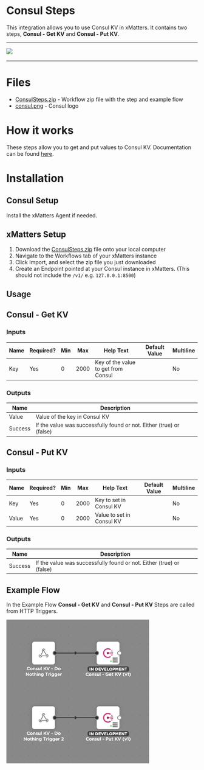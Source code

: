 # Consul Steps

This integration allows you to use Consul KV in xMatters. It contains two steps, **Consul - Get KV** and **Consul - Put KV**.


---------

<kbd>
  <img src="https://github.com/xmatters/xMatters-Labs/raw/master/media/disclaimer.png">
</kbd>

---------

# Files

* [ConsulSteps.zip](ConsulSteps.zip) - Workflow zip file with the step and example flow
* [consul.png](/consul.png) - Consul logo

# How it works
These steps allow you to get and put values to Consul KV. Documentation can be found [here](https://www.consul.io/docs/agent/kv.html).

# Installation

## Consul Setup
Install the xMatters Agent if needed.

## xMatters Setup
1. Download the [ConsulSteps.zip](ConsulSteps.zip) file onto your local computer
2. Navigate to the Workflows tab of your xMatters instance
3. Click Import, and select the zip file you just downloaded
4. Create an Endpoint pointed at your Consul instance in xMatters. (This should not include the `/v1/` e.g. `127.0.0.1:8500`)


## Usage

## Consul - Get KV

### Inputs

| Name  | Required? | Min | Max | Help Text | Default Value | Multiline |
| ----- | ----------| --- | --- | --------- | ------------- | --------- |
| Key | Yes | 0 | 2000 | Key of the value to get from Consul | | No |


### Outputs

| Name | Description |
| ---- | ----------  |
| Value | Value of the key in Consul KV |
| Success | If the value was successfully found or not. Either (true) or (false) |

## Consul - Put KV

### Inputs

| Name  | Required? | Min | Max | Help Text | Default Value | Multiline |
| ----- | ----------| --- | --- | --------- | ------------- | --------- |
| Key | Yes | 0 | 2000 | Key to set in Consul KV | | No |
| Value | Yes | 0 | 2000 | Value to set in Consul KV | | No |


### Outputs

| Name | Description |
| ---- | ----------  |
| Success | If the value was successfully found or not. Either (true) or (false) |


## Example Flow

In the Example Flow **Consul - Get KV** and **Consul - Put KV** Steps are called from HTTP Triggers.

<img src="media/ExampleFlow.png" />
